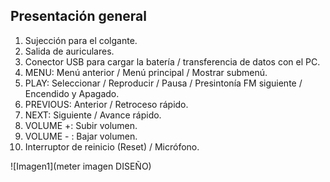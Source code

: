 ## Presentación general

1. Sujección para el colgante.
2. Salida de auriculares.
3. Conector USB para cargar la batería / transferencia de datos con el PC.
4. MENU: Menú anterior / Menú principal / Mostrar submenú.
5. PLAY: Seleccionar / Reproducir / Pausa / Presintonía FM siguiente / Encendido y Apagado.
6. PREVIOUS: Anterior / Retroceso rápido.
7. NEXT: Siguiente / Avance rápido.
8. VOLUME +: Subir volumen.
9. VOLUME - : Bajar volumen.
10. Interruptor de reinicio (Reset) / Micrófono.

![Imagen1](meter imagen DISEÑO)
